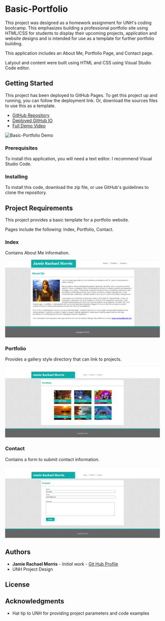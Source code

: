 # Basic-Portfolio

This project was designed as a homework assignment for UNH's coding bootcamp. This emphasizes building a professional portfolio site using HTML/CSS for students to display their upcoming projects, application and website designs and is intended for use as a template for further portfolio building. 

This application includes an About Me, Portfolio Page, and Contact page. 

Latyout and content were built using HTML and CSS using Visual Studio Code editor. 

## Getting Started

This project has been deployed to GitHub Pages. To get this project up and running, you can follow the deployment link. Or, download the sources files to use this as a template.

* [GitHub Repository](https://github.com/jamierachael/Basic-Portfolio/)
* [Deployed GitHub IO](https://jamierachael.github.io/Basic-Portfolio/)
* [Full Demo Video](https://drive.google.com/file/d/1IWdYEIIzhd03a0a5fA7gwH2V2at-nsyq/view)


![Basic-Portfolio Demo](assets/demo/demo.gif)


### Prerequisites

To install this application, you will need a text editor. I recommend Visual Studio Code. 

### Installing

To install this code, download the zip file, or use GitHub's guidelines to clone the repository. 

## Project Requirements 

This project provides a basic template for a portfolio website. 

Pages include the following: Index, Portfolio, Contact. 

### Index

Contains About Me information.

![](assets/images/index.PNG)

### Portfolio

Provides a gallery style directory that can link to projects. 

![](assets/images/portfolio.PNG)

### Contact

Contains a form to submit contact information. 

![](assets/images/contact.PNG)

## Authors

* **Jamie Rachael Morris** - *Initial work* - [Git Hub Profile](https://github.com/jamierachael)
* UNH Project Design

## License

## Acknowledgments

* Hat tip to UNH for providing project parameters and code examples


